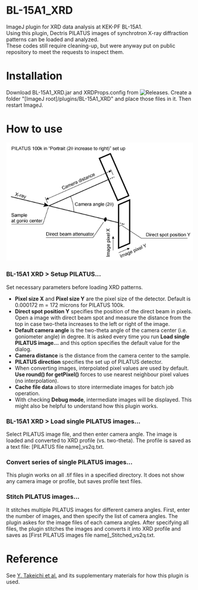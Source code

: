 # BL-15A1_XRD
ImageJ plugin for XRD data analysis at KEK-PF BL-15A1.  
Using this plugin, Dectris PILATUS images of synchrotron X-ray diffraction patterns can be loaded and analyzed.  
These codes still require cleaning-up, but were anyway put on public repository to meet the requests to inspect them. 

# Installation
Download BL-15A1_XRD.jar and XRDProps.config from ![Releases](https://github.com/yasuotake1/BL-15A1_XRD/releases). Create a folder "[ImageJ root]/plugins/BL-15A1_XRD" and place those files in it. Then restart ImageJ.

# How to use
![PILATUS 100k in gPortrait (2q increase to right)h set up](Drawing1.png)
### BL-15A1 XRD > Setup PILATUS...
Set necessary parameters before loading XRD patterns.
- **Pixel size X** and **Pixel size Y** are the pixel size of the detector. Default is 0.000172 m = 172 microns for PILATUS 100k.
- **Direct spot position Y** specifies the position of the direct beam in pixels. Open a image with direct beam spot and measure the distance from the top in case two-theta increases to the left or right of the image.
- **Default camera angle** is the two-theta angle of the camera center (i.e. goniometer angle) in degree. It is asked every time you run **Load single PILATUS image...** and this option specifies the default value for the dialog.
- **Camera distance** is the distance from the camera center to the sample.
- **PILATUS direction** specifies the set up of PILATUS detector.
- When converting images, interpolated pixel values are used by default. **Use round() for getPixel()** forces to use nearest neighbour pixel values (no interpolation).
- **Cache file data** allows to store intermediate images for batch job operation.
- With checking **Debug mode**, intermediate images will be displayed. This might also be helpful to understand how this plugin works.
### BL-15A1 XRD > Load single PILATUS images...
Select PILATUS image file, and then enter camera angle. The image is loaded and converted to XRD profile (vs. two-theta). The profile is saved as a text file: [PILATUS file name]_vs2q.txt.
### Convert series of single PILATUS images...
This plugin works on all .tif files in a specified directory. It does not show any camera image or profile, but saves profile text files.
### Stitch PILATUS images...
It stitches multiple PILATUS images for different camera angles. First, enter the number of images, and then specify the list of camera angles. The plugin askes for the image files of each camera angles. After specifying  all files, the plugin stitches the images and converts it into XRD profile and saves as [First PILATUS images file name]_Stitched_vs2q.txt.
# Reference
See [Y. Takeichi et al.](https://doi.org/10.2355/isijinternational.ISIJINT-2023-215 "Y. Takeichi et al., ISIJ Int. 63, 2017 (2023).") and its supplementary materials for how this plugin is used.
